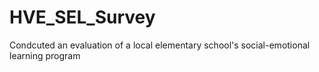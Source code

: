 # HVE_SEL_Survey
Condcuted an evaluation of a local elementary school's social-emotional learning program 
